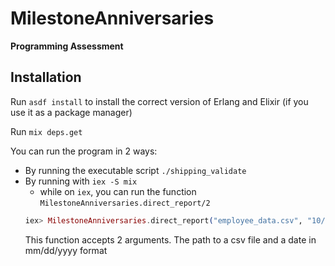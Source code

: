 # MilestoneAnniversaries

**Programming Assessment**

## Installation

Run `asdf install` to install the correct version of Erlang and Elixir (if you use it as a package manager)

Run `mix deps.get`

You can run the program in 2 ways:
  - By running the executable script `./shipping_validate`
  - By running with `iex -S mix`
      - while on `iex`, you can run the function `MilestoneAnniversaries.direct_report/2`  
      ```elixir
      iex> MilestoneAnniversaries.direct_report("employee_data.csv", "10/01/2015")
      ```
      This function accepts 2 arguments. The path to a csv file and a date in mm/dd/yyyy format


